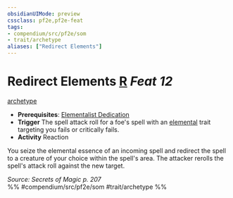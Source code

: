 ```yaml
---
obsidianUIMode: preview
cssclass: pf2e,pf2e-feat
tags:
- compendium/src/pf2e/som
- trait/archetype
aliases: ["Redirect Elements"]
---
```

# Redirect Elements  [R](../../Rules/core-rulebook/chapter-9-playing-the-game.md#Actions "Reaction") *Feat 12*  
[archetype](../../Rules/traits/archetype.md)  

- **Prerequisites**: [Elementalist Dedication](elementalist-dedication-som.md)
- **Trigger** The spell attack roll for a foe's spell with an [elemental](../../Rules/traits/elemental.md) trait targeting you fails or critically fails.
- **Activity** Reaction

You seize the elemental essence of an incoming spell and redirect the spell to a creature of your choice within the spell's area. The attacker rerolls the spell's attack roll against the new target.

*Source: Secrets of Magic p. 207*  
%% #compendium/src/pf2e/som #trait/archetype %%